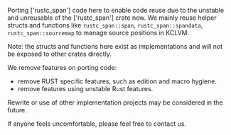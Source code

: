 Porting ['rustc_span'] code here to enable code reuse due to the unstable and unreusable of the ['rustc_span'] crate now.
We mainly reuse helper structs and functions like `rustc_span::span`, `rustc_span::spandata`, `rustc_span::sourcemap` to manage source positions in KCLVM.

Note: the structs and functions here exist as implementations and will not be exposed to other crates directly.

We remove features on porting code:
+ remove RUST specific features, such as edition and macro hygiene.
+ remove features using unstable Rust features.

Rewrite or use of other implementation projects may be considered in the future.

If anyone feels uncomfortable, please feel free to contact us.